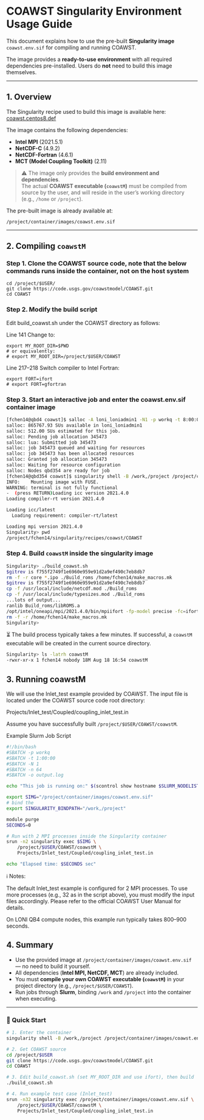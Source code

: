 # COAWST Singularity Environment Usage Guide

This document explains how to use the pre-built **Singularity image** `coawst.env.sif` for compiling and running COAWST.  

The image provides a **ready-to-use environment** with all required dependencies pre-installed. Users do **not** need to build this image themselves.

---

## 1. Overview

The Singularity recipe used to build this image is available here:  
[coawst.centos8.def](https://github.com/lsuhpchelp/singularity/blob/coawst/recipes/coawst/coawst.centos8.def)

The image contains the following dependencies:

- **Intel MPI** (2021.5.1)  
- **NetCDF-C** (4.9.2)  
- **NetCDF-Fortran** (4.6.1)  
- **MCT (Model Coupling Toolkit)** (2.11)  

> ⚠️ The image only provides the **build environment and dependencies**.  
> The actual **COAWST executable (`coawstM`)** must be compiled from source by the user, and will reside in the user’s working directory (e.g., `/home` or `/project`).

The pre-built image is already available at:
```
/project/container/images/coawst.env.sif
```
---

## 2. Compiling `coawstM`

### Step 1. Clone the COAWST source code, note that the below commands runs inside the container, not on the host system
```
cd /project/$USER/
git clone https://code.usgs.gov/coawstmodel/COAWST.git
cd COAWST
```

### Step 2. Modify the build script 

Edit build_coawst.sh under the COAWST directory as follows:

Line 141
Change to:

```
export MY_ROOT_DIR=$PWD
# or equivalently:
# export MY_ROOT_DIR=/project/$USER/COAWST
```

Line 217–218
Switch compiler to Intel Fortran:
```
export FORT=ifort
# export FORT=gfortran
```

### Step 3. Start an interactive job and enter the coawst.env.sif container image

```bash
[fchen14@qbd4 coawst]$ salloc -A loni_loniadmin1 -N1 -p workq -t 8:00:00
salloc: 865767.93 SUs available in loni_loniadmin1
salloc: 512.00 SUs estimated for this job.
salloc: Pending job allocation 345473
salloc: lua: Submitted job 345473
salloc: job 345473 queued and waiting for resources
salloc: job 345473 has been allocated resources
salloc: Granted job allocation 345473
salloc: Waiting for resource configuration
salloc: Nodes qbd354 are ready for job
[fchen14@qbd354 coawst]$ singularity shell -B /work,/project /project/containers/images/coawst.env.sif
INFO:    Mounting image with FUSE.
WARNING: terminal is not fully functional
-  (press RETURN)Loading icc version 2021.4.0
Loading compiler-rt version 2021.4.0

Loading icc/latest
  Loading requirement: compiler-rt/latest

Loading mpi version 2021.4.0
Singularity> pwd
/project/fchen14/singularity/recipes/coawst/COAWST
```

### Step 4. Build `coawstM` inside the singularity image

```bash
Singularity> ./build_coawst.sh
$gitrev is f755f2749f1e6960e959e91d2a9ef490c7eb8db7
rm -f -r core *.ipo ./Build_roms /home/fchen14/make_macros.mk
$gitrev is f755f2749f1e6960e959e91d2a9ef490c7eb8db7
cp -f /usr/local/include/netcdf.mod ./Build_roms
cp -f /usr/local/include/typesizes.mod ./Build_roms
...lots of output...
ranlib Build_roms/libROMS.a
/opt/intel/oneapi/mpi/2021.4.0/bin/mpiifort -fp-model precise -fc=ifort -heap-arrays -ip -O3 -traceback -assume byterecl -I/project/fchen14/singularity/recipes/coawst/COAWST.cts8/SWAN/build/mod -I/usr/local/include  ./Build_roms/esmf_atm.o ./Build_roms/propagator.o ./Build_roms/roms_kernel.o ./Build_roms/master.o ./Build_roms/banihashemi.o ./Build_roms/get_wrf_moving_grids.o ./Build_roms/esmf_data.o ./Build_roms/esmf_wav.o ./Build_roms/get_numswan_grids.o ./Build_roms/esmf_ice.o ./Build_roms/mct_coupler_utils.o ./Build_roms/read_model_inputs.o ./Build_roms/ocean_coupler.o ./Build_roms/read_coawst_par.o ./Build_roms/get_numww3_grids.o ./Build_roms/esmf_esm.o ./Build_roms/coupler.o ./Build_roms/esmf_roms.o ./Build_roms/ww3_iounits.o ./Build_roms/dpolft.o ./Build_roms/mod_esmf_esm.o -o coawstM -L./Build_roms -lROMS  -L/usr/local/lib -lnetcdff -lnetcdf -lnetcdf -lm /project/fchen14/singularity/recipes/coawst/COAWST.cts8/Build_roms/mct_coupler_params.o /project/fchen14/singularity/recipes/coawst/COAWST.cts8/Build_roms/mod_coupler_iounits.o /project/fchen14/singularity/recipes/coawst/COAWST.cts8/Build_roms/get_sparse_matrix.o /project/fchen14/singularity/recipes/coawst/COAWST.cts8/SWAN/build/lib/libswan41.45.a -L/usr/local/lib -lmct -lmpeu
rm -f -r /home/fchen14/make_macros.mk
Singularity>
```

⏳ The build process typically takes a few minutes.
If successful, a `coawstM` executable will be created in the current source directory.

```bash
Singularity> ls -latrh coawstM
-rwxr-xr-x 1 fchen14 nobody 18M Aug 18 16:54 coawstM
```

## 3. Running coawstM

We will use the Inlet_test example provided by COAWST.
The input file is located under the COAWST source code root directory:

Projects/Inlet_test/Coupled/coupling_inlet_test.in

Assume you have successfully built `/project/$USER/COAWST/coawstM`.

Example Slurm Job Script

```bash
#!/bin/bash
#SBATCH -p workq
#SBATCH -t 1:00:00
#SBATCH -N 1
#SBATCH -n 64
#SBATCH -o output.log

echo "This job is running on:" $(scontrol show hostname $SLURM_NODELIST)

export SIMG="/project/container/images/coawst.env.sif"
# bind the 
export SINGULARITY_BINDPATH="/work,/project"

module purge
SECONDS=0

# Run with 2 MPI processes inside the Singularity container
srun -n2 singularity exec $SIMG \
    /project/$USER/COAWST/coawstM \
    Projects/Inlet_test/Coupled/coupling_inlet_test.in

echo "Elapsed time: $SECONDS sec"
```

ℹ️ Notes:

The default Inlet_test example is configured for 2 MPI processes.
To use more processes (e.g., 32 as in the script above), you must modify the input files accordingly.
Please refer to the official COAWST User Manual for details.

On LONI QB4 compute nodes, this example run typically takes 800–900 seconds.

## 4. Summary

- Use the provided image at `/project/container/images/coawst.env.sif` — no need to build it yourself.  
- All dependencies (**Intel MPI, NetCDF, MCT**) are already included.  
- You must **compile your own COAWST executable (`coawstM`)** in your project directory (e.g., `/project/$USER/COAWST`).  
- Run jobs through **Slurm**, binding `/work` and `/project` into the container when executing.  

---

### 🚀 Quick Start

```bash
# 1. Enter the container
singularity shell -B /work,/project /project/container/images/coawst.env.sif

# 2. Get COAWST source
cd /project/$USER
git clone https://code.usgs.gov/coawstmodel/COAWST.git
cd COAWST

# 3. Edit build_coawst.sh (set MY_ROOT_DIR and use ifort), then build
./build_coawst.sh

# 4. Run example test case (Inlet_test)
srun -n32 singularity exec /project/container/images/coawst.env.sif \
    /project/$USER/COAWST/coawstM \
    Projects/Inlet_test/Coupled/coupling_inlet_test.in

